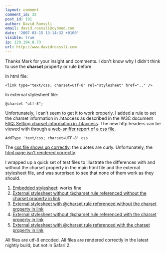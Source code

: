 ```yaml
---
layout: comment
comment_id: 32
post_id: 191
author: David Roessli
email: david.roessli@cybmed.com
date: '2007-03-15 13:14:32 +0100'
visible: true
ip: 129.194.8.73
url: http://www.davidroessli.com
---
```

Thanks Mark for your insight and comments. I don't know why I didn't think to use the <strong>charset</strong> property or rule before.

In html file:

<pre><code>&lt;link type=&quot;text/css; charset=utf-8&quot; rel=&quot;stylesheet&quot; href=&quot;..&quot; /&gt;</code></pre>

In external stylesheet file:

<pre><code>@charset "utf-8";</code></pre>

Unfortunately, I can't seem to get it to work properly. I added a rule to set the charset information in .htaccess as described in the W3C document <a href="http://www.w3.org/International/questions/qa-htaccess-charset" title="FAQ: Setting charset information in .htaccess" rel="nofollow">FAQ: Setting charset information in .htaccess</a>. The new http headers can be viewed with through a <a href="http://tinyurl.com/2u7t2z" title="View http headers" rel="nofollow">web-sniffer report of a css file</a>.

<pre><code>AddType 'text/css; charset=UTF-8' css</code></pre>

The <a href="http://www.davidroessli.com/logs/assets/doc/safari2/css_without_charset.css" title="Display the css file" rel="nofollow">css file shows up correctly</a>: the quotes are curly. Unfortunately, the <a href="http://www.davidroessli.com/logs/assets/doc/safari2/test_nocharset_external_css_nocharset.html" title="Display the html file" rel="nofollow">html page isn't rendered correctly</a>.

I wrapped up a quick set of test files to illustrate the differences with and without the charset property in the main html file and the external stylesheet file, and was surprised to see that none of them work as they should.

<ol>
<li><a href="http://www.davidroessli.com/logs/assets/doc/safari2/test_embedded_css.html" title="Display the html file" rel="nofollow">Embedded stylesheet</a>: works fine</li>
<li><a href="http://www.davidroessli.com/logs/assets/doc/safari2/test_nocharset_external_css_nocharset.html" title="Display the html file" rel="nofollow">External stylesheet without @charset rule referenced without the charset property in link</a></li>
<li><a href="http://www.davidroessli.com/logs/assets/doc/safari2/test_nocharset_external_css_charset.html" title="Display the html file" rel="nofollow">External stylesheet with @charset rule referenced without the charset property in link</a></li>
<li><a href="http://www.davidroessli.com/logs/assets/doc/safari2/test_charset_external_css_nocharset.html" title="Display the html file" rel="nofollow">External stylesheet without @charset rule referenced with the charset property in link</a></li>
<li><a href="http://www.davidroessli.com/logs/assets/doc/safari2/test_charset_external_css_charset.html" title="Display the html file" rel="nofollow">External stylesheet with @charset rule referenced with the charset property in link</a></li>
</ol>

All files are utf-8 encoded. All files are rendered correctly in the latest nightly build, but not in Safari 2.

